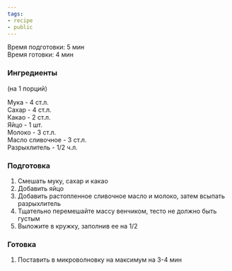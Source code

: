 ```yaml
---
tags:
- recipe
- public
---
```


Время подготовки: 5 мин  
Время готовки: 4 мин

### Ингредиенты

(на 1 порций)

Мука - 4 ст.л.  
Сахар - 4 ст.л.  
Какао - 2 ст.л.  
Яйцо - 1 шт.  
Молоко - 3 ст.л.  
Масло сливочное - 3 ст.л.  
Разрыхлитель - 1/2 ч.л.

### Подготовка

1. Смешать муку, сахар и какао
1. Добавить яйцо
1. Добавить растопленное сливочное масло и молоко, затем всыпать разрыхлитель
1. Тщательно перемешайте массу венчиком, тесто не должно быть густым
1. Выложите в кружку, заполнив ее на 1/2

### Готовка

1. Поставить в микроволновку на максимум на 3-4 мин
